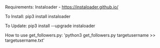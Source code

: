 Requirements:
Instaloader - https://instaloader.github.io/

To Install:
pip3 install instaloader

To Update:
pip3 install --upgrade instaloader

How to use get_followers.py:
'python3 get_followers.py targetusername >> targetusername.txt'

